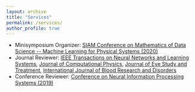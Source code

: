 ```yaml
---
layout: archive
title: "Services"
permalink: /services/
author_profile: true
---
```


- Minisymposium Organizer: [SIAM Conference on Mathematics of Data Science -- Machine Learning for Physical Systems (2020)](https://www.siam.org/conferences/cm/conference/mds20)
- Journal Reviewer: [IEEE Transactions on Neural Networks and Learning Systems](https://cis.ieee.org/publications/t-neural-networks-and-learning-systems), [Journal of Computational Physics](https://www.journals.elsevier.com/journal-of-computational-physics), [Journal of Eye Study and Treatment](https://ocimumpublishers.com/journal/eye-study-treatment), [International Journal of Blood Research and Disorders](https://www.clinmedjournals.org/International-Journal-of-Blood-Research-and-Disorders.php?jid=ijbrd)
- Conference Reviewer: [Conference on Neural Information Processing Systems (2019)](https://ml4physicalsciences.github.io/)
